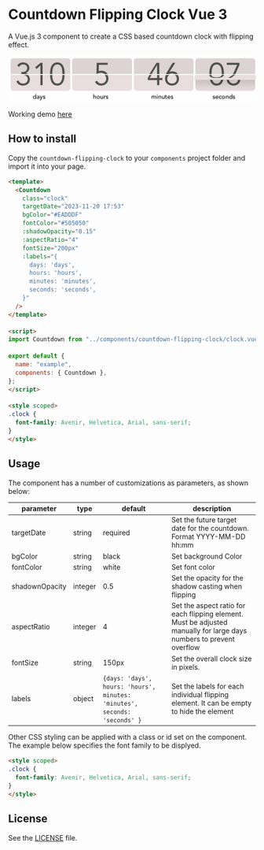 # Countdown Flipping Clock Vue 3

A Vue.js 3 component to create a CSS based countdown clock with flipping effect. 

![](./example.png)

Working demo [here](https://codesandbox.io/s/flipping-clock-8zxrcm)

## How to install

Copy the `countdown-flipping-clock` to your `components` project folder and import it into your page.

```html
<template>
  <Countdown
    class="clock"
    targetDate="2023-11-20 17:53"
    bgColor="#EADDDF"
    fontColor="#505050"
    :shadowOpacity="0.15"
    :aspectRatio="4"
    fontSize="200px"
    :labels="{
      days: 'days',
      hours: 'hours',
      minutes: 'minutes',
      seconds: 'seconds',
    }"
  />
</template>

<script>
import Countdown from "../components/countdown-flipping-clock/clock.vue";

export default {
  name: "example",
  components: { Countdown },
};
</script>

<style scoped>
.clock {
  font-family: Avenir, Helvetica, Arial, sans-serif;
}
</style>
```

## Usage

The component has a number of customizations as parameters, as shown below:

| parameter | type | default | description |
|-|-|-|-|
| targetDate | string | required | Set the future target date for the countdown. Format YYYY-MM-DD hh:mm | 
| bgColor | string | black | Set background Color |
| fontColor | string | white | Set font color |
| shadownOpacity | integer | 0.5 | Set the opacity for the shadow casting when flipping |
| aspectRatio | integer | 4 | Set the aspect ratio for each flipping element. Must be adjusted manually for large days numbers to prevent overflow | 
| fontSize | string | 150px | Set the overall clock size in pixels. | 
| labels | object | `{days: 'days', hours: 'hours', minutes: 'minutes', seconds: 'seconds' }`| Set the labels for each individual flipping element. It can be empty to hide the element | 

Other CSS styling can be applied with a class or id set on the component. The example below specifies the font family to be displyed.

```html
<style scoped>
.clock {
  font-family: Avenir, Helvetica, Arial, sans-serif;
}
</style>
```

## License

See the [LICENSE](./LICENSE) file.
